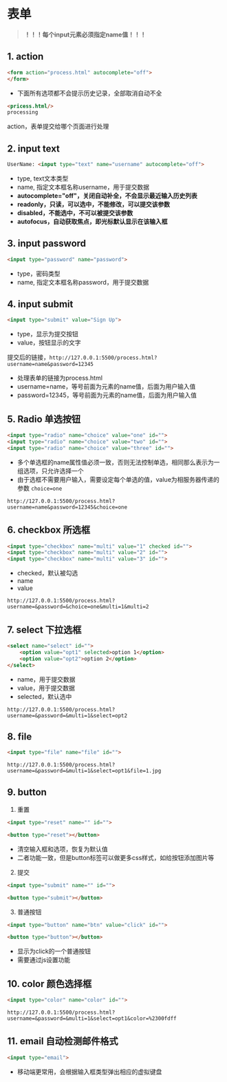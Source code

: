 # 表单


> **！！！每个input元素必须指定name值！！！**

## 1. action
```html
<form action="process.html" autocomplete="off">
</form>
```
- 下面所有选项都不会提示历史记录，全部取消自动不全
```html
<pricess.html/>
processing
```
action，表单提交给哪个页面进行处理

## 2. input text
```html
UserName: <input type="text" name="username" autocomplete="off">
```
- type, text文本类型
- name, 指定文本框名称username，用于提交数据
- **autocomplete="off"，关闭自动补全，不会显示最近输入历史列表**
- **readonly，只读，可以选中，不能修改，可以提交该参数**
- **disabled，不能选中，不可以被提交该参数**
- **autofocus，自动获取焦点，即光标默认显示在该输入框**

## 3. input password
```html
<input type="password" name="password">
```
- type，密码类型
- name, 指定文本框名称password，用于提交数据
## 4. input submit
```html
<input type="submit" value="Sign Up">
```
- type，显示为提交按钮
- value，按钮显示的文字

提交后的链接，`http://127.0.0.1:5500/process.html?username=name&password=12345`
- 处理表单的链接为process.html
- username=name，等号前面为元素的name值，后面为用户输入值
- password=12345，等号前面为元素的name值，后面为用户输入值

## 5. Radio 单选按钮
```html
<input type="radio" name="choice" value="one" id="">
<input type="radio" name="choice" value="two" id="">
<input type="radio" name="choice" value="three" id="">
```
- 多个单选框的name属性值必须一致，否则无法控制单选，相同那么表示为一组选项，只允许选择一个
- 由于选框不需要用户输入，需要设定每个单选的值，value为相服务器传递的参数 `choice=one`

`http://127.0.0.1:5500/process.html?username=name&password=12345&choice=one`

## 6. checkbox 所选框
```html
<input type="checkbox" name="multi" value="1" checked id="">
<input type="checkbox" name="multi" value="2" id="">
<input type="checkbox" name="multi" value="3" id="">
```
- checked，默认被勾选
- name
- value

`http://127.0.0.1:5500/process.html?username=&password=&choice=one&multi=1&multi=2`

## 7. select 下拉选框
```html
<select name="select" id="">
    <option value="opt1" selected>option 1</option>
    <option value="opt2">option 2</option>
</select>
```
- name，用于提交数据
- value，用于提交数据
- selected，默认选中

`http://127.0.0.1:5500/process.html?username=&password=&multi=1&select=opt2`

## 8. file
```html
<input type="file" name="file" id="">
```

`http://127.0.0.1:5500/process.html?username=&password=&multi=1&select=opt1&file=1.jpg`

## 9. button
1. 重置
```html
<input type="reset" name="" id="">
```
```html
<button type="reset"></button>
```
- 清空输入框和选项，恢复为默认值
- 二者功能一致，但是button标签可以做更多css样式，如给按钮添加图片等

2. 提交
```html
<input type="submit" name="" id="">
```
```html
<button type="submit"></button>
```

3. 普通按钮
```html
<input type="button" name="btn" value="click" id="">
```
```html
<button type="button"></button>
```
- 显示为click的一个普通按钮
- 需要通过js设置功能


## 10. color 颜色选择框
```html
<input type="color" name="color" id="">
```

`http://127.0.0.1:5500/process.html?username=&password=&multi=1&select=opt1&color=%2300fdff`


## 11. email 自动检测邮件格式
```html
<input type="email">
```
- 移动端更常用，会根据输入框类型弹出相应的虚拟键盘











